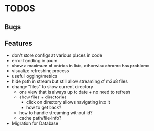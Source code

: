 # TODOS

## Bugs

## Features
- don't store configs at various places in code
- error handling in axum
- show a maximum of entries in lists, otherwise chrome has problems
- visualize refreshing process
- useful logging/metrics
- hide path in stream but still allow streaming of m3u8 files
- change "files" to show current directory
  - one view that is always up to date + no need to refresh
  - show files + directories
    - click on directory allows navigating into it
    - how to get back?
  - how to handle streaming without id?
  - cache path/file-info?
- Migration for Database

